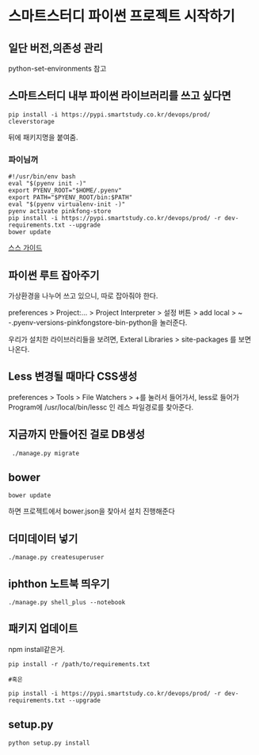 # 스마트스터디 파이썬 프로젝트 시작하기

## 일단 버전,의존성 관리
python-set-environments 참고

## 스마트스터디 내부 파이썬 라이브러리를 쓰고 싶다면
```
pip install -i https://pypi.smartstudy.co.kr/devops/prod/ cleverstorage
```
뒤에 패키지명을 붙여줌.

### 파이님꺼
```shell
#!/usr/bin/env bash
eval "$(pyenv init -)"
export PYENV_ROOT="$HOME/.pyenv"
export PATH="$PYENV_ROOT/bin:$PATH"
eval "$(pyenv virtualenv-init -)"
pyenv activate pinkfong-store
pip install -i https://pypi.smartstudy.co.kr/devops/prod/ -r dev-requirements.txt --upgrade
bower update
```

[스스 가이드](https://github.smartstudy.co.kr/d9/rfcs/blob/82c67d011eb2f0477fb5f79bc270a2d234ab0306/text/0001-smartstudy-pypi.md)

## 파이썬 루트 잡아주기
가상환경을 나누어 쓰고 있으니, 따로 잡아줘야 한다.

preferences > Project:... > Project Interpreter > 설정 버튼 > add local > ~ -.pyenv-versions-pinkfongstore-bin-python을 눌러준다.

우리가 설치한 라이브러리들을 보려면,
Exteral Libraries > site-packages 를 보면 나온다.

## Less 변경될 때마다 CSS생성
preferences > Tools > File Watchers > +를 눌러서 들어가서, less로 들어가 Program에 /usr/local/bin/lessc 인 레스 파일경로를 찾아준다.

## 지금까지 만들어진 걸로 DB생성
```
 ./manage.py migrate
```

## bower
```shell
bower update
```
하면 프로젝트에서 bower.json을 찾아서 설치 진행해준다

## 더미데이터 넣기
```shell
./manage.py createsuperuser
```

## iphthon 노트북 띄우기
```shell
./manage.py shell_plus --notebook
```

## 패키지 업데이트
npm install같은거.
```shell
pip install -r /path/to/requirements.txt

#혹은

pip install -i https://pypi.smartstudy.co.kr/devops/prod/ -r dev-requirements.txt --upgrade 
```

## setup.py
```shell
python setup.py install
```
